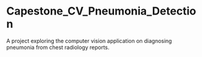 # Capestone_CV_Pneumonia_Detection
A project exploring the computer vision application on diagnosing pneumonia from chest radiology reports.
